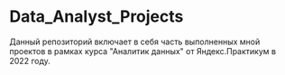 # Data_Analyst_Projects
Данный репозиторий включает в себя часть выполненных мной проектов в рамках курса "Аналитик данных" от Яндекс.Практикум в 2022 году.
